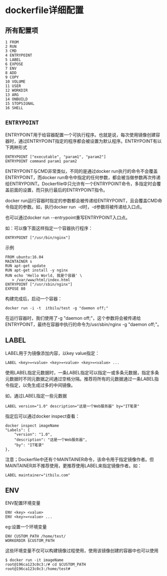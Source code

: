 <!--
 * @Description: 
 * @Author: Moqi
 * @Date: 2019-07-24 06:46:20
 * @Email: str@li.cm
 * @Github: https://github.com/strugglerx
 * @LastEditors: Moqi
 * @LastEditTime: 2019-07-24 07:56:32
 -->
# dockerfile详细配置

## 所有配置项 

```
1 FROM
2 RUN
3 CMD
4 ENTRYPOINT
5 LABEL
6 EXPOSE
7 ENV
8 ADD
9 COPY
10 VOLUME
11 USER
12 WORKDIR
13 ARG
14 ONBUILD
15 STOPSIGNAL
16 SHELL
```
## `ENTRYPOINT`

ENTRYPOINT用于给容器配置一个可执行程序。也就是说，每次使用镜像创建容器时，通过ENTRYPOINT指定的程序都会被设置为默认程序。ENTRYPOINT有以下两种形式

```
ENTRYPOINT ["executable", "param1", "param2"]
ENTRYPOINT command param1 param2
```
ENTRYPOINT与CMD非常类似，不同的是通过docker run执行的命令不会覆盖ENTRYPOINT，而docker run命令中指定的任何参数，都会被当做参数再次传递给ENTRYPOINT。Dockerfile中只允许有一个ENTRYPOINT命令，多指定时会覆盖前面的设置，而只执行最后的ENTRYPOINT指令。

docker run运行容器时指定的参数都会被传递给ENTRYPOINT，且会覆盖CMD命令指定的参数。如，执行docker run <image> -d时，-d参数将被传递给入口点。

也可以通过docker run --entrypoint重写ENTRYPOINT入口点。

如：可以像下面这样指定一个容器执行程序：

```
ENTRYPOINT ["/usr/bin/nginx"]
```

示例

```
FROM ubuntu:16.04
MAINTAINER s
RUN apt-get update
RUN apt-get install -y nginx
RUN echo 'Hello World, 我是个容器' \ 
   > /var/www/html/index.html
ENTRYPOINT ["/usr/sbin/nginx"]
EXPOSE 80
```

构建完成后，启动一个容器：
```
docker run -i -t  itbilu/test -g "daemon off;"
```
在运行容器时，我们使用了-g "daemon off;"，这个参数将会被传递给ENTRYPOINT，最终在容器中执行的命令为/usr/sbin/nginx -g "daemon off;"。

## LABEL
LABEL用于为镜像添加内容，以key value指定：
```
LABEL <key>=<value> <key>=<value> <key>=<value> ...
```
使用LABEL指定元数据时，一条LABEL指定可以指定一或多条元数据，指定多条元数据时不同元数据之间通过空格分隔。推荐将所有的元数据通过一条LABEL指令指定，以免生成过多的中间镜像。

如，通过LABEL指定一些元数据
```
LABEL version="1.0" description="这是一个Web服务器" by="IT笔录"
```

指定后可以通过docker inspect查看：

```
docker inspect imageName
"Labels": {
    "version": "1.0",
    "description": "这是一个Web服务器",
    "by": "IT笔录"
},
```

注意；Dockerfile中还有个MAINTAINER命令，该命令用于指定镜像作者。但MAINTAINER并不推荐使用，更推荐使用LABEL来指定镜像作者。如：

```
LABEL maintainer="itbilu.com"
```

## ENV
ENV配置环境变量
```
ENV <key> <value>
ENV <key>=<value> ...
```
eg:设置一个环境变量
```
ENV CUSTOM_PATH /home/test/
WORKERDIR $CUSTOM_PATH
```
这些环境变量不仅可以构建镜像过程使用，使用该镜像创建的容器中也可以使用
```
$ docker run -it imageName 
root@196ca123c0c3:/# cd $CUSTOM_PATH
root@196ca123c0c3:/home/test# 
```













